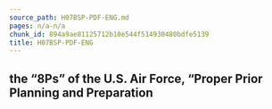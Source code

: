 ```yaml
---
source_path: H07BSP-PDF-ENG.md
pages: n/a-n/a
chunk_id: 894a9ae81125712b10e544f514930480bdfe5139
title: H07BSP-PDF-ENG
---
```

## the “8Ps” of the U.S. Air Force, “Proper Prior Planning and Preparation
